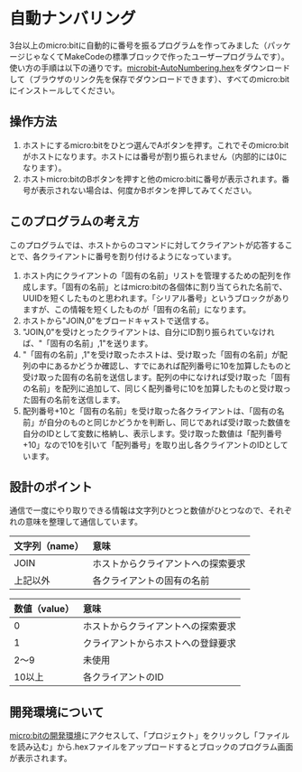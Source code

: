 # 自動ナンバリング
3台以上のmicro:bitに自動的に番号を振るプログラムを作ってみました（パッケージじゃなくてMakeCodeの標準ブロックで作ったユーザープログラムです）。使い方の手順は以下の通りです。[microbit-AutoNumbering.hex](https://raw.githubusercontent.com/kwaka1208/microbit/master/AutoNumbering/microbit-AutoNumbering.hex)をダウンロードして（ブラウザのリンク先を保存でダウンロードできます）、すべてのmicro:bitにインストールしてください。

## 操作方法
1. ホストにするmicro:bitをひとつ選んでAボタンを押す。これでそのmicro:bitがホストになります。ホストには番号が割り振られません（内部的には0になります）。
2. ホストmicro:bitのBボタンを押すと他のmicro:bitに番号が表示されます。番号が表示されない場合は、何度かBボタンを押してみてください。

## このプログラムの考え方
このプログラムでは、ホストからのコマンドに対してクライアントが応答することで、各クライアントに番号を割り付けるようになっています。

1. ホスト内にクライアントの「固有の名前」リストを管理するための配列を作成します。「固有の名前」とはmicro:bitの各個体に割り当てられた名前で、UUIDを短くしたものと思われます。「シリアル番号」というブロックがありますが、この情報を短くしたものが「固有の名前」になります。
2. ホストから"JOIN,0"をブロードキャストで送信する。
3. "JOIN,0"を受けとったクライアントは、自分にID割り振られていなければ、"「固有の名前」,1"を送ります。
4. "「固有の名前」,1"を受け取ったホストは、受け取った「固有の名前」が配列の中にあるかどうか確認し、すでにあれば配列番号に10を加算したものと受け取った固有の名前を送信します。配列の中になければ受け取った「固有の名前」を配列に追加して、同じく配列番号に10を加算したものと受け取った固有の名前を送信します。
5. 配列番号+10と「固有の名前」を受け取った各クライアントは、「固有の名前」が自分のものと同じかどうかを判断し、同じであれば受け取った数値を自分のIDとして変数に格納し、表示します。受け取った数値は「配列番号+10」なので10を引いて「配列番号」を取り出し各クライアントのIDとしています。

## 設計のポイント
通信で一度にやり取りできる情報は文字列ひとつと数値がひとつなので、それぞれの意味を整理して通信しています。

|文字列（name）|意味|
|:--|:--|
|JOIN|ホストからクライアントへの探索要求|
|上記以外|各クライアントの固有の名前|

|数値（value）|意味|
|:--|:--|
|0|ホストからクライアントへの探索要求|
|1|クライアントからホストへの登録要求|
|2〜9|未使用|
|10以上|各クライアントのID|

## 開発環境について
[micro:bitの開発環境](https://makecode.microbit.org/)にアクセスして、「プロジェクト」をクリックし「ファイルを読み込む」から.hexファイルをアップロードするとブロックのプログラム画面が表示されます。
